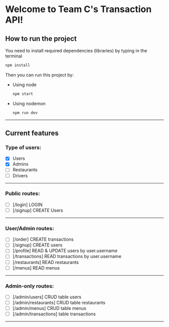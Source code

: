# Welcome to Team C's Transaction API!
## How to run the project
You need to install required dependencies (libraries) by typing in the terminal
```bash
npm install
```
Then you can run this project by:
- Using node
  ```bash
  npm start
  ```
- Using nodemon
  ```bash
  npm run dev
  ```
----------
## Current features

### Type of users:

- [x] Users
- [x] Admins
- [ ] Restaurants
- [ ] Drivers

----------

### Public routes:
- [ ] [/login] LOGIN
- [ ] [/signup] CREATE Users

----------

### User/Admin routes:

- [ ] [/order] CREATE transactions
- [ ] [/signup] CREATE users
- [ ] [/profile] READ & UPDATE users by user.username
- [ ] [/transactions] READ transactions by user.username
- [ ] [/restaurants] READ restaurants
- [ ] [/menus] READ menus

----------

### Admin-only routes:

- [ ] [/admin/users] CRUD table users
- [ ] [/admin/restaurants] CRUD table restaurants
- [ ] [/admin/menus] CRUD table menus
- [ ] [/admin/transactions] table transactions

----------
